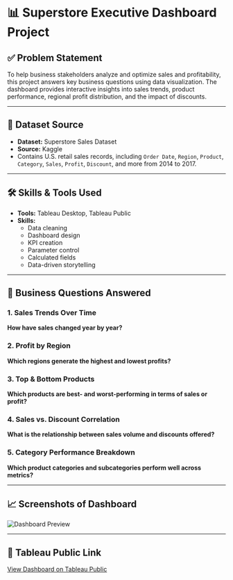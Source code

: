 # 📊 Superstore Executive Dashboard Project

## ✅ Problem Statement
To help business stakeholders analyze and optimize sales and profitability, this project answers key business questions using data visualization. The dashboard provides interactive insights into sales trends, product performance, regional profit distribution, and the impact of discounts.

---

## 🧮 Dataset Source
- **Dataset:** Superstore Sales Dataset  
- **Source:** Kaggle  
- Contains U.S. retail sales records, including `Order Date`, `Region`, `Product`, `Category`, `Sales`, `Profit`, `Discount`, and more from 2014 to 2017.

---

## 🛠 Skills & Tools Used
- **Tools:** Tableau Desktop, Tableau Public  
- **Skills:**  
  - Data cleaning  
  - Dashboard design  
  - KPI creation  
  - Parameter control  
  - Calculated fields  
  - Data-driven storytelling

---

## 🧠 Business Questions Answered
### 1. Sales Trends Over Time  
**How have sales changed year by year?**

### 2. Profit by Region  
**Which regions generate the highest and lowest profits?**

### 3. Top & Bottom Products  
**Which products are best- and worst-performing in terms of sales or profit?**

### 4. Sales vs. Discount Correlation  
**What is the relationship between sales volume and discounts offered?**

### 5. Category Performance Breakdown  
**Which product categories and subcategories perform well across metrics?**

---

## 📈 Screenshots of Dashboard
![Dashboard Preview](.[dashboard.png](https://github.com/RNU1815/Superstore-Executive-Dashboard-Project/blob/main/Screenshot%202568-05-26%20at%2012.14.53.png))


---

## 📎 Tableau Public Link
[View Dashboard on Tableau Public](https://public.tableau.com/app/profile/kunsee.tangsrisanguan/viz/SuperstoreDashboard_17482367488370/SuperstoreExecutiveSummary?publish=yes)  
